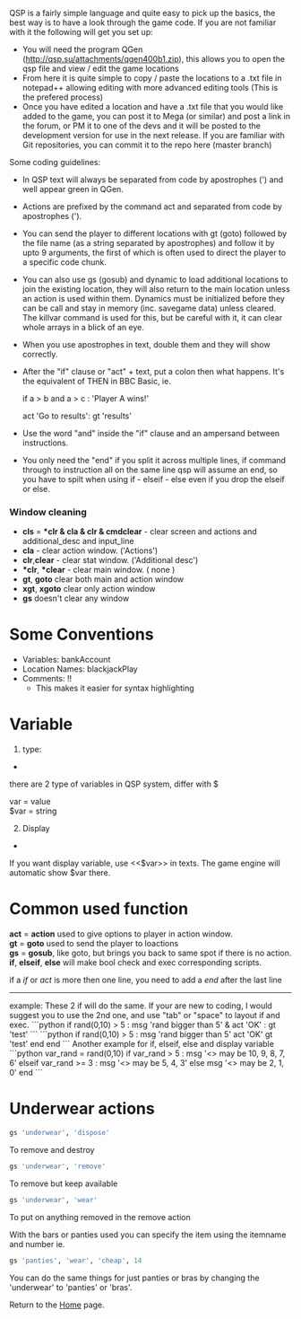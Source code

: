 QSP is a fairly simple language and quite easy to pick up the basics, the best way is to have a look through the game code. If you are not familiar with it the following will get you set up:

- You will need the program QGen (http://qsp.su/attachments/qgen400b1.zip), this allows you to open the qsp file and view / edit the game locations
- From here it is quite simple to copy / paste the locations to a .txt file in notepad++ allowing editing with more advanced editing tools (This is the prefered process)
- Once you have edited a location and have a .txt file that you would like added to the game, you can post it to Mega (or similar) and post a link in the forum, or PM it to one of the devs and it will be posted to the development version for use in the next release. If you are familiar with Git repositories, you can commit it to the repo here (master branch)


Some coding guidelines:

- In QSP text will always be separated from code by apostrophes (') and well appear green in QGen.
- Actions are prefixed by the command act and separated from code by apostrophes (').
- You can send the player to different locations with gt (goto) followed by the file name (as a string separated by apostrophes) and follow it by upto 9 arguments, the first of which is often used to direct the player to a specific code chunk.
- You can also use gs (gosub) and dynamic to load additional locations to join the existing location, they will also return to the main location unless an action is used within them. Dynamics must be initialized before they can be call and stay in memory (inc. savegame data) unless cleared. The killvar command is used for this, but be careful with it, it can clear whole arrays in a blick of an eye. 
- When you use apostrophes in text, double them and they will show correctly.
- After the "if" clause or "act" + text, put a colon then what happens. It's the equivalent of THEN in BBC Basic, ie.

    if a > b and a > c : 'Player A wins!'

    act 'Go to results': gt 'results'

- Use the word "and" inside the "if" clause and an ampersand between instructions.
- You only need the "end" if you split it across multiple lines, if command through to instruction all on the same line qsp will assume an end, so you have to spilt when using if - elseif - else even if you drop the elseif or else.

### Window cleaning

* <b>cls</b> = <b>*clr & cla & clr & cmdclear</b> - clear screen and actions and additional_desc and input_line
* <b>cla</b> - clear action window. ('Actions')
* <b>clr</b>,<b>clear</b> - clear stat window. ('Additional desc')
* <b>*clr</b>, <b>*clear</b> - clear main window. ( none  )
* <b>gt</b>, <b>goto</b> clear both main and action window
* <b>xgt</b>, <b>xgoto</b> clear only action window
* <b>gs</b> doesn't clear any window


# Some Conventions

- Variables: bankAccount
- Location Names: blackjackPlay
- Comments: !!
    - This makes it easier for syntax highlighting

# Variable   
1. type:  
-  
there are 2 type of variables in QSP system, differ with $  
  
var = value  
$var = string  

2. Display  
-
If you want display variable, use <<$var>> in texts. The game engine will automatic show $var there.  
  
# Common used function    
<B>act</B> = <B>action</B> used to give options to player in action window.  
<B>gt</B> = <B>goto</B> used to send the player to loactions  
<B>gs</B> = <B>gosub</B>, like goto, but brings you back to same spot if there is no action.  
<B>if</B>, <B>elseif</B>, <B>else</B> will make bool check and exec corresponding scripts.  
  
if a <i>if</i> or <i>act</i> is more then one line, you need to add a <i>end</i> after the last line  
<hr>  
example: These 2 if will do the same. If your are new to coding, I would suggest you to use the 2nd one, and use "tab" or "space" to layout if and exec.  
```python
if rand(0,10) > 5 : msg 'rand bigger than 5'  & act 'OK' : gt 'test'
```
```python
if rand(0,10) > 5 :   
	msg 'rand bigger than 5'  
		act 'OK'
		gt 'test'
	end
end  
```
Another example for if, elseif, else and display variable  
```python
var_rand = rand(0,10)  
if var_rand > 5 :   
	msg '<<var_rand>> may be 10, 9, 8, 7, 6'  
elseif var_rand >= 3 :   
	msg '<<var_rand>> may be 5, 4, 3'  
else  
	msg '<<var_rand>> may be 2, 1, 0'  
end  
```

# Underwear actions
```python
gs 'underwear', 'dispose'
```
To remove and destroy

```python
gs 'underwear', 'remove'
```
To remove but keep available

```python
gs 'underwear', 'wear'
```
To put on anything removed in the remove action

With the bars or panties used you can specify the item using the itemname and number ie.
```python
gs 'panties', 'wear', 'cheap', 14
```

You can do the same things for just panties or bras by changing the 'underwear' to 'panties' or 'bras'.


Return to the [Home](home) page.